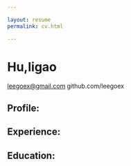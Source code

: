 ```yaml
---

layout: resume
permalink: cv.html

---
```


# Hu,ligao
leegoex@gmail.com
github.com/leegoex  
  
  
## Profile:   
  
## Experience:    
  
## Education:  

